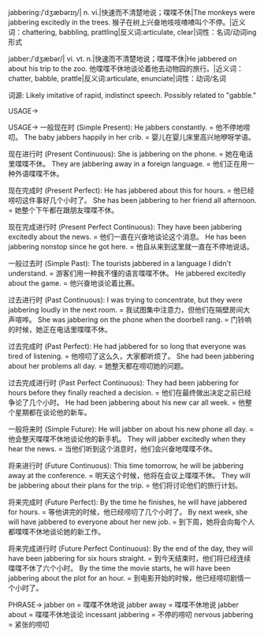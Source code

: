 jabbering:/ˈdʒæbərɪŋ/| n. vi.|快速而不清楚地说；喋喋不休|The monkeys were jabbering excitedly in the trees. 猴子在树上兴奋地吱吱喳喳叫个不停。|近义词：chattering, babbling, prattling|反义词:articulate, clear|词性：名词/动词ing形式

jabber:/ˈdʒæbər/| vi. vt. n.|快速而不清楚地说；喋喋不休|He jabbered on about his trip to the zoo. 他喋喋不休地谈论着他去动物园的旅行。|近义词：chatter, babble, prattle|反义词:articulate, enunciate|词性：动词/名词

词源:  Likely imitative of rapid, indistinct speech.  Possibly related to "gabble."

USAGE->

USAGE->
一般现在时 (Simple Present):
He jabbers constantly. = 他不停地唠叨。
The baby jabbers happily in her crib. = 婴儿在婴儿床里高兴地咿呀学语。


现在进行时 (Present Continuous):
She is jabbering on the phone. = 她在电话里喋喋不休。
They are jabbering away in a foreign language. = 他们正在用一种外语喋喋不休。


现在完成时 (Present Perfect):
He has jabbered about this for hours. = 他已经唠叨这件事好几个小时了。
She has been jabbering to her friend all afternoon. = 她整个下午都在跟朋友喋喋不休。


现在完成进行时 (Present Perfect Continuous):
They have been jabbering excitedly about the news. = 他们一直在兴奋地谈论这个消息。
He has been jabbering nonstop since he got here. = 他自从来到这里就一直在不停地说话。


一般过去时 (Simple Past):
The tourists jabbered in a language I didn't understand. = 游客们用一种我不懂的语言喋喋不休。
He jabbered excitedly about the game. = 他兴奋地谈论着比赛。


过去进行时 (Past Continuous):
I was trying to concentrate, but they were jabbering loudly in the next room. = 我试图集中注意力，但他们在隔壁房间大声喧哗。
She was jabbering on the phone when the doorbell rang. = 门铃响的时候，她正在电话里喋喋不休。


过去完成时 (Past Perfect):
He had jabbered for so long that everyone was tired of listening. = 他唠叨了这么久，大家都听烦了。
She had been jabbering about her problems all day. = 她整天都在唠叨她的问题。


过去完成进行时 (Past Perfect Continuous):
They had been jabbering for hours before they finally reached a decision. = 他们在最终做出决定之前已经争论了几个小时。
He had been jabbering about his new car all week. = 他整个星期都在谈论他的新车。


一般将来时 (Simple Future):
He will jabber on about his new phone all day. = 他会整天喋喋不休地谈论他的新手机。
They will jabber excitedly when they hear the news. = 当他们听到这个消息时，他们会兴奋地喋喋不休。


将来进行时 (Future Continuous):
This time tomorrow, he will be jabbering away at the conference. = 明天这个时候，他将在会议上喋喋不休。
They will be jabbering about their plans for the trip. = 他们将讨论他们的旅行计划。


将来完成时 (Future Perfect):
By the time he finishes, he will have jabbered for hours. = 等他讲完的时候，他已经唠叨了几个小时了。
By next week, she will have jabbered to everyone about her new job. = 到下周，她将会向每个人都喋喋不休地谈论她的新工作。


将来完成进行时 (Future Perfect Continuous):
By the end of the day, they will have been jabbering for six hours straight. = 到今天结束时，他们将已经连续喋喋不休了六个小时。
By the time the movie starts, he will have been jabbering about the plot for an hour. = 到电影开始的时候，他已经唠叨剧情一个小时了。



PHRASE->
jabber on = 喋喋不休地说
jabber away = 喋喋不休地说
jabber about = 喋喋不休地谈论
incessant jabbering = 不停的唠叨
nervous jabbering = 紧张的唠叨
